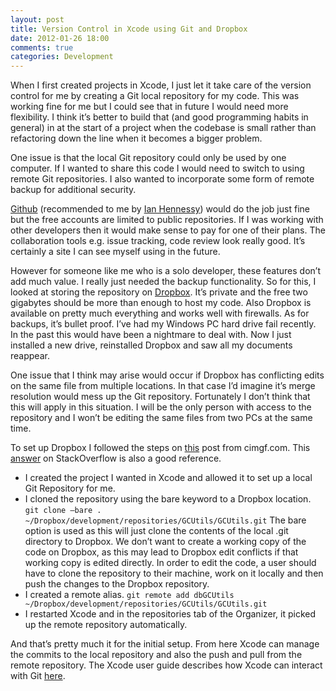 ```yaml
--- 
layout: post
title: Version Control in Xcode using Git and Dropbox
date: 2012-01-26 18:00
comments: true
categories: Development
---
```

When I first created projects in Xcode, I just let it take care of the version control for me by creating a Git local repository for my code. This was working fine for me but I could see that in future I would need more flexibility. I think it’s better to build that (and good programming habits in general) in at the start of a project when the codebase is small rather than refactoring down the line when it becomes a bigger problem.

One issue is that the local Git repository could only be used by one computer. If I wanted to share this code I would need to switch to using remote Git repositories. I also wanted to incorporate some form of remote backup for additional security.

[Github](http://www.github.com) (recommended to me by [Ian Hennessy](http://au.linkedin.com/pub/ian-hennessy/5/1b4/987)) would do the job just fine but the free accounts are limited to public repositories. If I was working with other developers then it would make sense to pay for one of their plans. The collaboration tools e.g. issue tracking, code review look really good. It’s certainly a site I can see myself using in the future.

However for someone like me who is a solo developer, these features don’t add much value. I really just needed the backup functionality. So for this, I looked at storing the repository on [Dropbox](http://www.dropbox.com). It’s private and the free two gigabytes should be more than enough to host my code. Also Dropbox is available on pretty much everything and works well with firewalls. As for backups, it’s bullet proof. I’ve had my Windows PC hard drive fail recently. In the past this would have been a nightmare to deal with. Now I just installed a new drive, reinstalled Dropbox and saw all my documents reappear.

One issue that I think may arise would occur if Dropbox has conflicting edits on the same file from multiple locations. In that case I’d imagine it’s merge resolution would mess up the Git repository. Fortunately I don’t think that this will apply in this situation. I will be the only person with access to the repository and I won’t be editing the same files from two PCs at the same time.

To set up Dropbox I followed the steps on [this](http://www.cimgf.com/2008/06/03/version-control-makes-you-a-better-programmer/) post from cimgf.com. This [answer](http://stackoverflow.com/questions/1960799/using-gitdropbox-together-effectively) on StackOverflow is also a good reference.

*   I created the project I wanted in Xcode and allowed it to set up a local Git Repository for me.
*   I cloned the repository using the bare keyword to a Dropbox location.
`git clone –bare . ~/Dropbox/development/repositories/GCUtils/GCUtils.git`
The bare option is used as this will just clone the contents of the local .git directory to Dropbox. We don’t want to create a working copy of the code on Dropbox, as this may lead to Dropbox edit conflicts if that working copy is edited directly. In order to edit the code, a user should have to clone the repository to their machine, work on it locally and then push the changes to the Dropbox repository.
*   I created a remote alias.
`git remote add dbGCUtils ~/Dropbox/development/repositories/GCUtils/GCUtils.git`
*   I restarted Xcode and in the repositories tab of the Organizer, it picked up the remote repository automatically.

And that’s pretty much it for the initial setup. From here Xcode can manage the commits to the local repository and also the push and pull from the remote repository. The Xcode user guide describes how Xcode can interact with Git [here](http://developer.apple.com/library/mac/#documentation/ToolsLanguages/Conceptual/Xcode4UserGuide/SCM/SCM.html).
